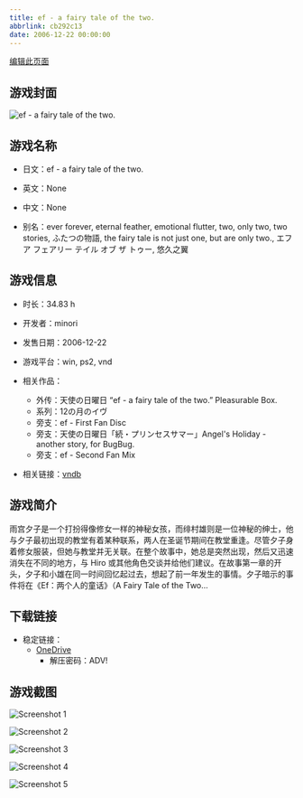 ```yaml
---
title: ef - a fairy tale of the two.
abbrlink: cb292c13
date: 2006-12-22 00:00:00
---
```

[编辑此页面](https://github.com/ACG-3/ADV3-source/blob/main/source/_posts/games/%E3%82%BF%E3%83%A6%E3%82%BF%E3%83%9E%20-kiss%20on%20my%20deity-.md)

## 游戏封面

![ef - a fairy tale of the two.](https://pan.timero.xyz/d/onedrive/img_lib_001/%E3%82%BF%E3%83%A6%E3%82%BF%E3%83%9E%20-kiss%20on%20my%20deity-_cover.avif)


## 游戏名称

- 日文：ef - a fairy tale of the two.
- 英文：None
- 中文：None

- 别名：ever forever, eternal feather, emotional flutter, two, only two, two stories, ふたつの物語, the fairy tale is not just one, but are only two., エフ ア フェアリー テイル オブ ザ トゥー, 悠久之翼


## 游戏信息

- 时长：34.83 h
- 开发者：minori
- 发售日期：2006-12-22
- 游戏平台：win, ps2, vnd
- 相关作品：
   - 外传：天使の日曜日 “ef - a fairy tale of the two.” Pleasurable Box.
   - 系列：12の月のイヴ
   - 旁支：ef - First Fan Disc
   - 旁支：天使の日曜日「続・プリンセスサマー」Angel's Holiday - another story, for BugBug.
   - 旁支：ef - Second Fan Mix

- 相关链接：[vndb](https://vndb.org/v88)


## 游戏简介

雨宫夕子是一个打扮得像修女一样的神秘女孩，而绯村雄则是一位神秘的绅士，他与夕子最初出现的教堂有着某种联系，两人在圣诞节期间在教堂重逢。尽管夕子身着修女服装，但她与教堂并无关联。在整个故事中，她总是突然出现，然后又迅速消失在不同的地方，与 Hiro 或其他角色交谈并给他们建议。在故事第一章的开头，夕子和小雄在同一时间回忆起过去，想起了前一年发生的事情。夕子暗示的事件将在《Ef：两个人的童话》（A Fairy Tale of the Two...




## 下载链接

- 稳定链接：
    - [OneDrive](https://pan.timero.xyz/onedrive/adv_lib_001/%E3%82%BF%E3%83%A6%E3%82%BF%E3%83%9E%20-kiss%20on%20my%20deity-)
        - 解压密码：ADV!



## 游戏截图


![Screenshot 1](https://pan.timero.xyz/d/onedrive/img_lib_001/%E3%82%BF%E3%83%A6%E3%82%BF%E3%83%9E%20-kiss%20on%20my%20deity-_Screenshot_1.avif)

![Screenshot 2](https://pan.timero.xyz/d/onedrive/img_lib_001/%E3%82%BF%E3%83%A6%E3%82%BF%E3%83%9E%20-kiss%20on%20my%20deity-_Screenshot_2.avif)

![Screenshot 3](https://pan.timero.xyz/d/onedrive/img_lib_001/%E3%82%BF%E3%83%A6%E3%82%BF%E3%83%9E%20-kiss%20on%20my%20deity-_Screenshot_3.avif)

![Screenshot 4](https://pan.timero.xyz/d/onedrive/img_lib_001/%E3%82%BF%E3%83%A6%E3%82%BF%E3%83%9E%20-kiss%20on%20my%20deity-_Screenshot_4.avif)

![Screenshot 5](https://pan.timero.xyz/d/onedrive/img_lib_001/%E3%82%BF%E3%83%A6%E3%82%BF%E3%83%9E%20-kiss%20on%20my%20deity-_Screenshot_5.avif)

